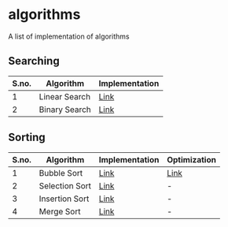 # algorithms
A list of implementation of algorithms

## Searching

| S.no. | Algorithm | Implementation |
| --- | --- | --- |
| 1 | Linear Search | [Link](searching/linear-search.cpp) |
| 2 | Binary Search | [Link](searching/binary-search.cpp) |

## Sorting

| S.no. | Algorithm | Implementation | Optimization |
| --- | --- | --- | --- |
| 1 | Bubble Sort | [Link](sorting/bubble-sort.cpp) | [Link](sorting/bubble-sort-optimized.cpp) |
| 2 | Selection Sort | [Link](sorting/selection-sort.cpp) | - |
| 3 | Insertion Sort | [Link](sorting/insertion-sort.cpp) | - |
| 4 | Merge Sort | [Link](sorting/merge-sort.cpp) | - |